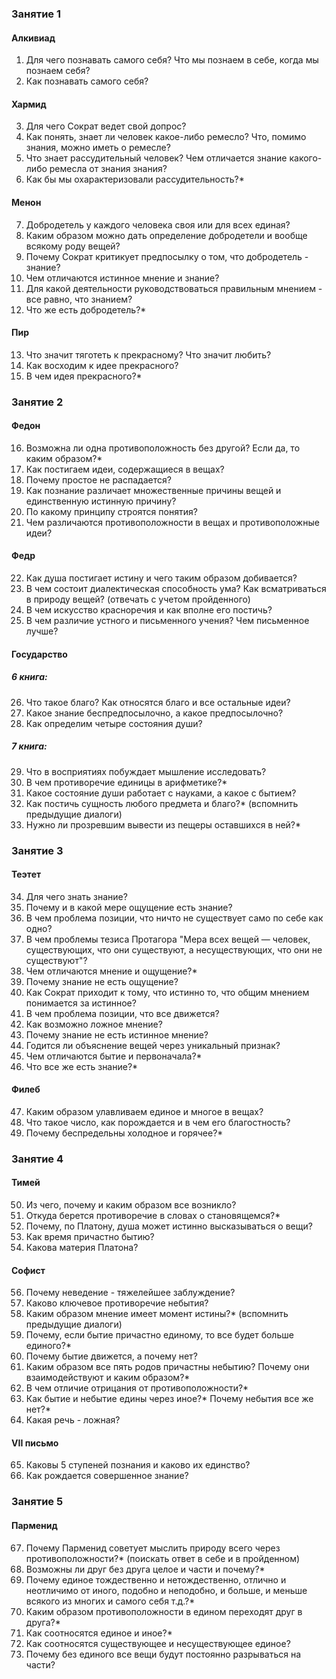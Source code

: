 ### Занятие 1
#### Алкивиад
1. Для чего познавать самого себя? Что мы познаем в себе, когда мы познаем себя?
2. Как познавать самого себя?
#### Хармид
3. Для чего Сократ ведет свой допрос?
4. Как понять, знает ли человек какое-либо ремесло? Что, помимо знания, можно иметь о ремесле?
5. Что знает рассудительный человек? Чем отличается знание какого-либо ремесла от знания знания?
6. Как бы мы охарактеризовали рассудительность?*
#### Менон
7. Добродетель у каждого человека своя или для всех единая?
8. Каким образом можно дать определение добродетели и вообще всякому роду вещей?
9. Почему Сократ критикует предпосылку о том, что добродетель - знание?
10. Чем отличаются истинное мнение и знание?
11. Для какой деятельности руководствоваться правильным мнением - все равно, что знанием?
12. Что же есть добродетель?*
#### Пир
13. Что значит тяготеть к прекрасному? Что значит любить?
14. Как восходим к идее прекрасного?
15. В чем идея прекрасного?*
### Занятие 2
#### Федон
16. Возможна ли одна противоположность без другой? Если да, то каким образом?*
17. Как постигаем идеи, содержащиеся в вещах?
18. Почему простое не распадается?
19. Как познание различает множественные причины вещей и единственную истинную причину?
20. По какому принципу строятся понятия?
21. Чем различаются противоположности в вещах и противоположные идеи?
#### Федр
22. Как душа постигает истину и чего таким образом добивается?
23. В чем состоит диалектическая способность ума? Как всматриваться в природу вещей? (отвечать с учетом пройденного)
24. В чем искусство красноречия и как вполне его постичь?
25. В чем различие устного и письменного учения? Чем письменное лучше?
#### Государство
##### 6 книга:
26. Что такое благо? Как относятся благо и все остальные идеи? 
27. Какое знание беспредпосылочно, а какое предпосылочно?
28. Как определим четыре состояния души?
##### 7 книга:
29. Что в восприятиях побуждает мышление исследовать?
30. В чем противоречие единицы в арифметике?*
31. Какое состояние души работает с науками, а какое с бытием?
32. Как постичь сущность любого предмета и благо?* (вспомнить предыдущие диалоги)
33. Нужно ли прозревшим вывести из пещеры оставшихся в ней?*
### Занятие 3
#### Теэтет
34. Для чего знать знание?
35. Почему и в какой мере ощущение есть знание?
36. В чем проблема позиции, что ничто не существует само по себе как одно?
37. В чем проблемы тезиса Протагора "Мера всех вещей — человек, существующих, что они существуют, а несуществующих, что они не существуют"?
38. Чем отличаются мнение и ощущение?*
39. Почему знание не есть ощущение?
40. Как Сократ приходит к тому, что истинно то, что общим мнением понимается за истинное? 
41. В чем проблема позиции, что все движется?
42. Как возможно ложное мнение?
43. Почему знание не есть истинное мнение? 
44. Годится ли объяснение вещей через уникальный признак?
45. Чем отличаются бытие и первоначала?*
46. Что все же есть знание?*
#### Филеб
47. Каким образом улавливаем единое и многое в вещах?
48. Что такое число, как порождается и в чем его благостность?
49. Почему беспредельны холодное и горячее?*
### Занятие 4
#### Тимей
50. Из чего, почему и каким образом все возникло?
51. Откуда берется противоречие в словах о становящемся?*
52. Почему, по Платону, душа может истинно высказываться о вещи?
53. Как время причастно бытию?
54. Какова материя Платона?
#### Софист
56. Почему неведение - тяжелейшее заблуждение?
57. Каково ключевое противоречие небытия?
58. Каким образом мнение имеет момент истины?* (вспомнить предыдущие диалоги)
59. Почему, если бытие причастно единому, то все будет больше единого?*
60. Почему бытие движется, а почему нет?
61. Каким образом все пять родов причастны небытию? Почему они взаимодействуют и каким образом?*
62. В чем отличие отрицания от противоположности?*
63. Как бытие и небытие едины через иное?* Почему небытия все же нет?* 
64. Какая речь - ложная?
#### VII письмо
65. Каковы 5 ступеней познания и каково их единство? 
66. Как рождается совершенное знание?
### Занятие 5
#### Парменид
67. Почему Парменид советует мыслить природу всего через противоположности?* (поискать ответ в себе и в пройденном)
68. Возможны ли друг без друга целое и части и почему?*
69. Почему единое тождественно и нетождественно, отлично и неотличимо от иного, подобно и неподобно, и больше, и меньше всякого из многих и самого себя т.д.?*
70. Каким образом противоположности в едином переходят друг в друга?* 
71. Как соотносятся единое и иное?*
72. Как соотносятся существующее и несуществующее единое?
73. Почему без единого все вещи будут постоянно разрываться на части?